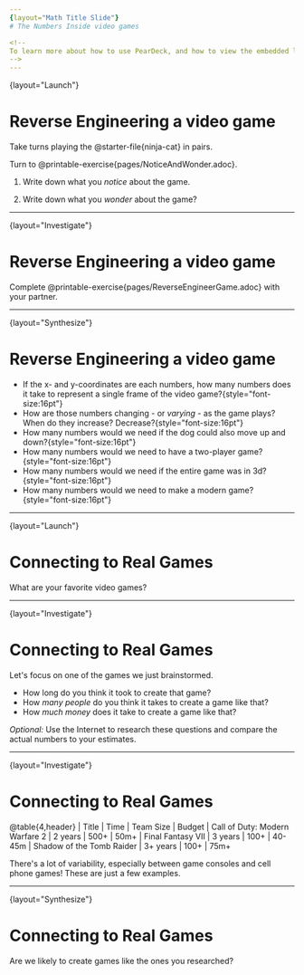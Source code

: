 ```yaml
---
{layout="Math Title Slide"}
# The Numbers Inside video games

<!--
To learn more about how to use PearDeck, and how to view the embedded links on these slides without going into present mode visit https://help.peardeck.com/en
-->
---
```

{layout="Launch"}
# Reverse Engineering a video game

Take turns playing the @starter-file{ninja-cat} in pairs.

Turn to @printable-exercise{pages/NoticeAndWonder.adoc}. 

1. Write down what you _notice_ about the game.

1. Write down what you _wonder_ about the game?

<!--
This pedagogy has a @link{https://www.learning-space.org/Page/96, rich grounding in literature}, and is used throughout this course. In the "Notice" phase, students are asked to crowd-source their observations. No observation is too small or too silly! By listening to other students' observations, students may find themselves taking a closer look at the game. The "Wonder" phase involves students raising questions, but they must also explain the context for those questions. Sharon Hessney (moderator for the NYTimes excellent @link{https://www.nytimes.com/column/whats-going-on-in-this-graph, What's going on in this Graph?} activity) sometimes calls this "what do you wonder...and *why*?". Both of these phases should be done in groups or as a whole class, with adequate time given to each.
-->

---
{layout="Investigate"}
# Reverse Engineering a video game

Complete @printable-exercise{pages/ReverseEngineerGame.adoc} with your partner.

<!-- 
Common Misconceptions:
- Students are likely to describe what the character is _doing_, as opposed to _what changes_. For example: "The dog is moving to the left" is not actualy describing the property being changed (position, place, location, etc).
- Students may write down what they _hope_ is changeable, as opposed to what actually changes. It's common for students to say they cat's costume is changing, because they assume the cat will somehow "level up" if they get enough points.
-->

---
{layout="Synthesize"}
# Reverse Engineering a video game

- If the x- and y-coordinates are each numbers, how many numbers does it take to represent a single frame of the video game?{style="font-size:16pt"}
- How are those numbers changing - or _varying_ - as the game plays? When do they increase? Decrease?{style="font-size:16pt"}
- How many numbers would we need if the dog could also move up and down?{style="font-size:16pt"}
- How many numbers would we need to have a two-player game?{style="font-size:16pt"}
- How many numbers would we need if the entire game was in 3d?{style="font-size:16pt"}
- How many numbers would we need to make a modern game?{style="font-size:16pt"}

---
{layout="Launch"}
# Connecting to Real Games 

What are your favorite video games?

<!--
Project their list on the board and select one to discuss as a class.
-->

---
{layout="Investigate"}
# Connecting to Real Games 

Let's focus on one of the games we just brainstormed.

* How long do you think it took to create that game?
* How _many people_ do you think it takes to create a game like that?
* How _much money_ does it take to create a game like that?

*Optional:* Use the Internet to research these questions and compare the actual numbers to your estimates.

---
{layout="Investigate"}
# Connecting to Real Games 

@table{4,header}
| Title								| Time		| Team Size 	| Budget
| Call of Duty: Modern Warfare 2	| 2 years	| 500+			| 50m+
| Final Fantasy VII					| 3 years	| 100+			| 40-45m
| Shadow of the Tomb Raider			| 3+ years	| 100+			| 75m+

There's a lot of variability, especially between game consoles and cell phone games! These are just a few examples.


<!--
The goal here is not to discourage students from the possibility of eventually creating a game like their favorite game, but to manage expectations given our limited resources (time, money, and people).  By starting with this game project, students are learning transferable skills that can help them later on in learning new programming languages and creating bigger projects.
-->

---
{layout="Synthesize"}
# Connecting to Real Games 

Are we likely to create games like the ones you researched?

<!--
The 3d, two-player version of NinjaCat needed a lot more numbers than the simple one you saw here, _but the actual concepts at work are the same_. Even if we don't have time to make games like the ones we chose here, you'll learn the same concepts just by making a simpler one.
-->
